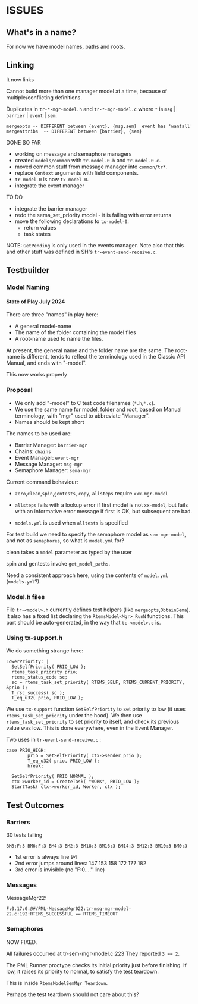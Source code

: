 # ISSUES

## What's in a name?

For now we have model names, paths and roots.

## Linking


It now links

Cannot build more than one manager model at a time, because of multiple/conflicting definitions.

Duplicates in `tr-*-mgr-model.h` and `tr-*-mgr-model.c` 
where `*` is `msg` | `barrier` | `event` | `sem`.

```
mergeopts -- DIFFERENT between {event}, {msg,sem}  event has 'wantall'
mergeattribs  -- DIFFERENT between {barrier}, {sem}
```

DONE SO FAR

* working on message and semaphore managers
* created `models/common` with `tr-model-0.h` and `tr-model-0.c`.
* moved common stuff from message manager into `common/tr*`.
* replace `Context` arguments with field components.
* `tr-model-0` is now `tx-model-0`.
* integrate the event manager

TO DO

* integrate the barrier manager
* redo the sema_set_priority model - it is failing with error returns
* move the following declarations to `tx-model-0`:
  -  return values
  -  task states

NOTE: `GetPending` is only used in the events manager.
Note also that this and other stuff was defined 
in SH's `tr-event-send-receive.c`.

## Testbuilder

### Model Naming

#### State of Play July 2024

There are three "names" in play here:

 * A general model-name  
 * The name of the folder containing the model files
 * A root-name used to name the files.

 At present, the general name and the folder name are the same.
 The root-name is different, 
 tends to reflect the terminology used in the Classic API Manual,
 and ends with "-model".

 This now works properly

### Proposal

 * We only add "-model" to C test code filenames (`*.h`,`*.c`).
 * We use the same name for model, folder and root,
   based on Manual terminology, with "mgr" used to abbreviate "Manager". 
 * Names should be kept short

The names to be used are:

 * Barrier Manager: `barrier-mgr`
 * Chains: `chains`
 * Event Manager: `event-mgr`
 * Message Manager: `msg-mgr`
 * Semaphore Manager: `sema-mgr`



Current command behaviour:
 
 * `zero`,`clean`,`spin`,`gentests`, `copy`, `allsteps` require `xxx-mgr-model`

 * `allsteps` fails with a lookup error if first model is not `xx-model`,
    but fails with an informative error message if first is OK, 
    but subsequent are bad.

 * `models.yml` is used when `alltests` is specified
 

For test build we need to specify the semaphore model as `sem-mgr-model`,
and not as `semaphores`, so what is `model.yml` for?

clean takes a `model` parameter as typed by the user

spin and gentests invoke `get_model_paths`.

Need a consistent approach here, using the contents of `model.yml` (`models.yml`?).

### Model.h files

File `tr-<model>.h` currently defines test helpers 
(like `mergeopts`,`ObtainSema`).
It also has a fixed list declaring the `RtemsModel<Mgr>_RunN` functions.
This part should be auto-generated, in the way that `tc-<model>.c` is.


### Using tx-support.h

We do something strange here:

```
LowerPriority: |
  SetSelfPriority( PRIO_LOW );
  rtems_task_priority prio;
  rtems_status_code sc;
  sc = rtems_task_set_priority( RTEMS_SELF, RTEMS_CURRENT_PRIORITY, &prio );
  T_rsc_success( sc );
  T_eq_u32( prio, PRIO_LOW );
```

We use `tx-support` function `SetSelfPriority` to set priority to low
(it uses `rtems_task_set_priority` under the hood).
We then use `rtems_task_set_priority` to set priority to itself,
and check its previous value was low.
This is done everywhere, even in the Event Manager.

Two uses in `tr-event-send-receive.c` :

```
case PRIO_HIGH:
        prio = SetSelfPriority( ctx->sender_prio );
        T_eq_u32( prio, PRIO_LOW );
        break;

  SetSelfPriority( PRIO_NORMAL );
  ctx->worker_id = CreateTask( "WORK", PRIO_LOW );
  StartTask( ctx->worker_id, Worker, ctx );        
```


## Test Outcomes

###  Barriers

30 tests failing 

```
BM8:F:3 BM6:F:3 BM4:3 BM2:3 BM18:3 BM16:3 BM14:3 BM12:3 BM10:3 BM0:3
```

* 1st error is always line 94
* 2nd error jumps around lines: 147 153 158 172 177 182
* 3rd  error is invisible (no "F:0...." line)

### Messages

MessageMgr22:
```
F:0.17:0:@#/PML-MessageMgr022:tr-msg-mgr-model-22.c:192:RTEMS_SUCCESSFUL == RTEMS_TIMEOUT
```


### Semaphores

NOW FIXED.

All failures occurred at tr-sem-mgr-model.c:223 
They reported `3 == 2`.


The PML Runner proctype checks its initial priority just before finishing.
If low, it raises its priority to normal, to satisfy the test teardown.

This is inside `RtemsModelSemMgr_Teardown`.

Perhaps the test teardown should not care about this?

